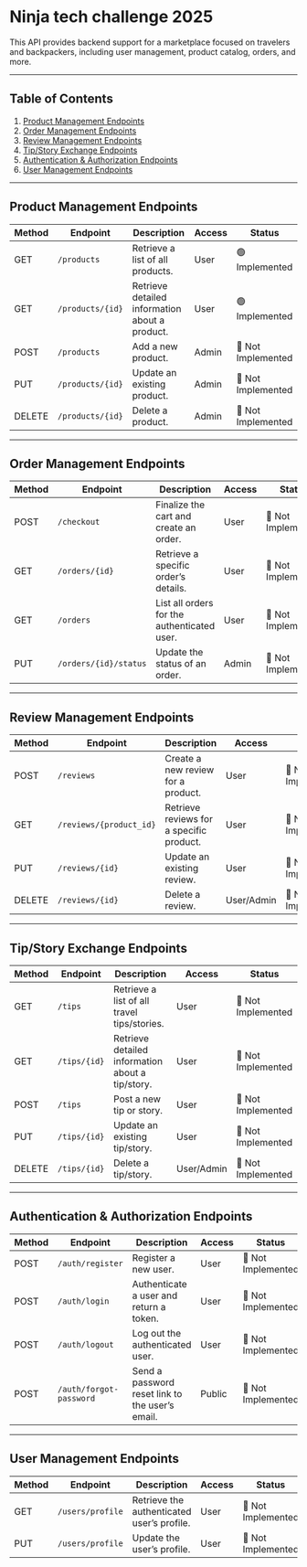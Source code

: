# Ninja tech challenge 2025

This API provides backend support for a marketplace focused on travelers and backpackers, including user management, product catalog, orders, and more.

---

## Table of Contents

1. [Product Management Endpoints](#product-management-endpoints)
2. [Order Management Endpoints](#order-management-endpoints)
3. [Review Management Endpoints](#review-management-endpoints)
4. [Tip/Story Exchange Endpoints](#tipstory-exchange-endpoints)
5. [Authentication & Authorization Endpoints](#authentication--authorization-endpoints)
6. [User Management Endpoints](#user-management-endpoints)

---

## Product Management Endpoints

| **Method** | **Endpoint**     | **Description**                                | **Access** | **Status**         |
| ---------- | ---------------- | ---------------------------------------------- | ---------- | ------------------ |
| GET        | `/products`      | Retrieve a list of all products.               | User       | 🟢 Implemented     |
| GET        | `/products/{id}` | Retrieve detailed information about a product. | User       | 🟢 Implemented     |
| POST       | `/products`      | Add a new product.                             | Admin      | 🔴 Not Implemented |
| PUT        | `/products/{id}` | Update an existing product.                    | Admin      | 🔴 Not Implemented |
| DELETE     | `/products/{id}` | Delete a product.                              | Admin      | 🔴 Not Implemented |

---

## Order Management Endpoints

| **Method** | **Endpoint**          | **Description**                             | **Access** | **Status**         |
| ---------- | --------------------- | ------------------------------------------- | ---------- | ------------------ |
| POST       | `/checkout`           | Finalize the cart and create an order.      | User       | 🔴 Not Implemented |
| GET        | `/orders/{id}`        | Retrieve a specific order’s details.        | User       | 🔴 Not Implemented |
| GET        | `/orders`             | List all orders for the authenticated user. | User       | 🔴 Not Implemented |
| PUT        | `/orders/{id}/status` | Update the status of an order.              | Admin      | 🔴 Not Implemented |

---

## Review Management Endpoints

| **Method** | **Endpoint**            | **Description**                          | **Access** | **Status**         |
| ---------- | ----------------------- | ---------------------------------------- | ---------- | ------------------ |
| POST       | `/reviews`              | Create a new review for a product.       | User       | 🔴 Not Implemented |
| GET        | `/reviews/{product_id}` | Retrieve reviews for a specific product. | User       | 🔴 Not Implemented |
| PUT        | `/reviews/{id}`         | Update an existing review.               | User       | 🔴 Not Implemented |
| DELETE     | `/reviews/{id}`         | Delete a review.                         | User/Admin | 🔴 Not Implemented |

---

## Tip/Story Exchange Endpoints

| **Method** | **Endpoint** | **Description**                                  | **Access** | **Status**         |
| ---------- | ------------ | ------------------------------------------------ | ---------- | ------------------ |
| GET        | `/tips`      | Retrieve a list of all travel tips/stories.      | User       | 🔴 Not Implemented |
| GET        | `/tips/{id}` | Retrieve detailed information about a tip/story. | User       | 🔴 Not Implemented |
| POST       | `/tips`      | Post a new tip or story.                         | User       | 🔴 Not Implemented |
| PUT        | `/tips/{id}` | Update an existing tip/story.                    | User       | 🔴 Not Implemented |
| DELETE     | `/tips/{id}` | Delete a tip/story.                              | User/Admin | 🔴 Not Implemented |

---

## Authentication & Authorization Endpoints

| **Method** | **Endpoint**            | **Description**                                 | **Access** | **Status**         |
| ---------- | ----------------------- | ----------------------------------------------- | ---------- | ------------------ |
| POST       | `/auth/register`        | Register a new user.                            | User       | 🔴 Not Implemented |
| POST       | `/auth/login`           | Authenticate a user and return a token.         | User       | 🔴 Not Implemented |
| POST       | `/auth/logout`          | Log out the authenticated user.                 | User       | 🔴 Not Implemented |
| POST       | `/auth/forgot-password` | Send a password reset link to the user’s email. | Public     | 🔴 Not Implemented |

---

## User Management Endpoints

| **Method** | **Endpoint**     | **Description**                            | **Access** | **Status**         |
| ---------- | ---------------- | ------------------------------------------ | ---------- | ------------------ |
| GET        | `/users/profile` | Retrieve the authenticated user’s profile. | User       | 🔴 Not Implemented |
| PUT        | `/users/profile` | Update the user’s profile.                 | User       | 🔴 Not Implemented |

